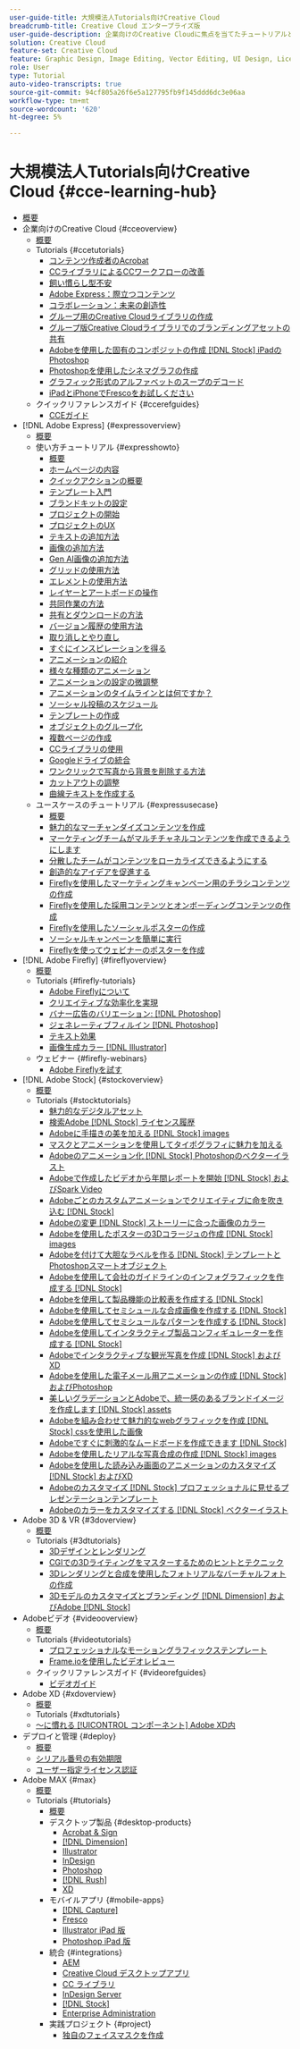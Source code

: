 ```yaml
---
user-guide-title: 大規模法人Tutorials向けCreative Cloud
breadcrumb-title: Creative Cloud エンタープライズ版
user-guide-description: 企業向けのCreative Cloudに焦点を当てたチュートリアルとクイックリファレンスガイドを表示
solution: Creative Cloud
feature-set: Creative Cloud
feature: Graphic Design, Image Editing, Vector Editing, UI Design, Licensable Assets, Gen AI, Video Editing, 3D
role: User
type: Tutorial
auto-video-transcripts: true
source-git-commit: 94cf805a26f6e5a127795fb9f145ddd6dc3e06aa
workflow-type: tm+mt
source-wordcount: '620'
ht-degree: 5%

---
```



# 大規模法人Tutorials向けCreative Cloud {#cce-learning-hub}

+ [概要](overview.md)
+ 企業向けのCreative Cloud {#cceoverview}
   + [概要](cce/overview-cce.md)
   + Tutorials {#ccetutorials}
      + [コンテンツ作成者のAcrobat](cce/acrobat-content-creators.md)
      + [CCライブラリによるCCワークフローの改善](cce/cc-workflows-cc-libraries.md)
      + [飼い慣らし型不安](cce/taming-type-anxiety.md)
      + [Adobe Express：際立つコンテンツ](cce/adobe-express-content-that-stands-out.md)
      + [コラボレーション：未来の創造性](cce/collaboration-the-future-of-creativity.md)
      + [グループ用のCreative Cloudライブラリの作成](cce/ccteamlibraries.md)
      + [グループ版Creative Cloudライブラリでのブランディングアセットの共有](cce/sharecclibraries.md)
      + [Adobeを使用した固有のコンポジットの作成 [!DNL Stock] iPadのPhotoshop](cce/compositepsipad.md)
      + [Photoshopを使用したシネマグラフの作成](cce/cinemagraphps.md)
      + [グラフィック形式のアルファベットのスープのデコード](cce/alphabetsoup.md)
      + [iPadとiPhoneでFrescoをお試しください](cce/frescoworkshop.md)
   + クイックリファレンスガイド {#ccerefguides}
      + [CCEガイド](quick-reference/overview-ref.md)
+ [!DNL Adobe Express] {#expressoverview}
   + [概要](express/overview-express.md)
   + 使い方チュートリアル {#expresshowto}
      + [概要](express/overview-express-how-to.md)
      + [ホームページの内容](express/get-started.md)
      + [クイックアクションの概要](express/quick-actions.md)
      + [テンプレート入門](express/introduction-templates.md)
      + [ブランドキットの設定](express/brand.md)
      + [プロジェクトの開始](express/new-project.md)
      + [プロジェクトのUX](express/workspace.md)
      + [テキストの追加方法](express/text-effects.md)
      + [画像の追加方法](express/image-effects.md)
      + [Gen AI画像の追加方法](express/add-gen-ai-image.md)
      + [グリッドの使用方法](express/grids.md)
      + [エレメントの使用方法](express/add-design-assets.md)
      + [レイヤーとアートボードの操作](express/layers.md)
      + [共同作業の方法](express/collaborate.md)
      + [共有とダウンロードの方法](express/share.md)
      + [バージョン履歴の使用方法](express/version-history.md)
      + [取り消しとやり直し](express/undo-redo.md)
      + [すぐにインスピレーションを得る](express/get-inspiration.md)
      + [アニメーションの紹介](express/intro-animation.md)
      + [様々な種類のアニメーション](express/different-types-animation.md)
      + [アニメーションの設定の微調整](express/tweak-animation.md)
      + [アニメーションのタイムラインとは何ですか？](express/animation-timeline.md)
      + [ソーシャル投稿のスケジュール](express/schedule.md)
      + [テンプレートの作成](express/create-templates.md)
      + [オブジェクトのグループ化](express/group-objects.md)
      + [複数ページの作成](express/multiple-pages.md)
      + [CCライブラリの使用](express/cc-libraries.md)
      + [Googleドライブの統合](express/google-drive.md)
      + [ワンクリックで写真から背景を削除する方法](express/remove-background.md)
      + [カットアウトの調整](express/refine-cutout.md)
      + [曲線テキストを作成する](express/create-curved-text.md)
   + ユースケースのチュートリアル {#expressusecase}
      + [概要](express/overview-express-use-case-tutorials.md)
      + [魅力的なマーチャンダイズコンテンツを作成](express/compelling-merchandise.md)
      + [マーケティングチームがマルチチャネルコンテンツを作成できるようにします](express/multi-channel-marketing-content.md)
      + [分散したチームがコンテンツをローカライズできるようにする](express/localized-marketing-content.md)
      + [創造的なアイデアを促進する](express/jumpstart-ideation.md)
      + [Fireflyを使用したマーケティングキャンペーン用のチラシコンテンツの作成](express/create-local-marketing.md)
      + [Fireflyを使用した採用コンテンツとオンボーディングコンテンツの作成](express/create-on-boarding.md)
      + [Fireflyを使用したソーシャルポスターの作成](express/create-social-posters.md)
      + [ソーシャルキャンペーンを簡単に実行](express/create-blog-graphics.md)
      + [Fireflyを使ってウェビナーのポスターを作成](express/create-webinar-poster.md)
+ [!DNL Adobe Firefly] {#fireflyoverview}
   + [概要](firefly/overview-firefly.md)
   + Tutorials {#firefly-tutorials}
      + [Adobe Fireflyについて](firefly/overview-of-firefly.md)
      + [クリエイティブな効率化を実現](firefly/enable-creative-efficiency.md)
      + [バナー広告のバリエーション: [!DNL Photoshop]](firefly/web-banner-ad.md)
      + [ジェネレーティブフィルイン [!DNL Photoshop]](firefly/generative-fill.md)
      + [テキスト効果](firefly/text-effects.md)
      + [画像生成カラー [!DNL Illustrator]](firefly/generative-recolor.md)
   + ウェビナー {#firefly-webinars}
      + [Adobe Fireflyを試す](firefly/webinar-experimenting.md)
+ [!DNL Adobe Stock] {#stockoverview}
   + [概要](stock/overview-stock.md)
   + Tutorials {#stocktutorials}
      + [魅力的なデジタルアセット](stock/stunning-digital-assets.md)
      + [検索Adobe [!DNL Stock] ライセンス履歴](stock/searchstock.md)
      + [Adobeに手描きの美を加える [!DNL Stock] images](stock/handdrawn.md)
      + [マスクとアニメーションを使用してタイポグラフィに魅力を加える](stock/flairtypography.md)
      + [Adobeのアニメーション化 [!DNL Stock] Photoshopのベクターイラスト](stock/animatevector.md)
      + [Adobeで作成したビデオから年間レポートを開始 [!DNL Stock] およびSpark Video](stock/annualreport.md)
      + [Adobeごとのカスタムアニメーションでクリエイティブに命を吹き込む [!DNL Stock]](stock/customanimations.md)
      + [Adobeの変更 [!DNL Stock] ストーリーに合った画像のカラー](stock/changecolors.md)
      + [Adobeを使用したポスターの3Dコラージュの作成 [!DNL Stock] images](stock/collage.md)
      + [Adobeを付けて大胆なラベルを作る [!DNL Stock] テンプレートとPhotoshopスマートオブジェクト](stock/boldlabel.md)
      + [Adobeを使用して会社のガイドラインのインフォグラフィックを作成する [!DNL Stock]](stock/infographic.md)
      + [Adobeを使用して製品機能の比較表を作成する [!DNL Stock]](stock/featurecomparison.md)
      + [Adobeを使用してセミシュールな合成画像を作成する [!DNL Stock]](stock/surrealcomposite.md)
      + [Adobeを使用してセミシュールなパターンを作成する [!DNL Stock]](stock/surrealpattern.md)
      + [Adobeを使用してインタラクティブ製品コンフィギュレーターを作成する [!DNL Stock]](stock/productconfigurator.md)
      + [Adobeでインタラクティブな観光写真を作成 [!DNL Stock] およびXD](stock/interactivetourismphoto.md)
      + [Adobeを使用した電子メール用アニメーションの作成 [!DNL Stock] およびPhotoshop](stock/animationemail.md)
      + [美しいグラデーションとAdobeで、統一感のあるブランドイメージを作成します [!DNL Stock] assets](stock/brandgradients.md)
      + [Adobeを組み合わせて魅力的なwebグラフィックを作成 [!DNL Stock] cssを使用した画像](stock/webgraphics.md)
      + [Adobeですぐに刺激的なムードボードを作成できます [!DNL Stock]](stock/moodboard.md)
      + [Adobeを使用したリアルな写真合成の作成 [!DNL Stock] images](stock/realisticcomposite.md)
      + [Adobeを使用した読み込み画面のアニメーションのカスタマイズ [!DNL Stock] およびXD](stock/loadingscreen.md)
      + [Adobeのカスタマイズ [!DNL Stock] プロフェッショナルに見せるプレゼンテーションテンプレート](stock/presentationtemplate.md)
      + [Adobeのカラーをカスタマイズする [!DNL Stock] ベクターイラスト](stock/customizecolors.md)
+ Adobe 3D &amp; VR {#3doverview}
   + [概要](3di/overview-3di.md)
   + Tutorials {#3dtutorials}
      + [3Dデザインとレンダリング](3di/substance-3d-stager.md)
      + [CGIでの3Dライティングをマスターするためのヒントとテクニック](3di/mastering3dlighting.md)
      + [3Dレンダリングと合成を使用したフォトリアルなバーチャルフォトの作成](3di/photorealistic.md)
      + [3Dモデルのカスタマイズとブランディング [!DNL Dimension] およびAdobe [!DNL Stock]](3di/3ddimensionstock.md)
+ Adobeビデオ {#videooverview}
   + [概要](dva/overview-dva.md)
   + Tutorials {#videotutorials}
      + [プロフェッショナルなモーショングラフィックステンプレート](dva/motion-graphics-templates.md)
      + [Frame.ioを使用したビデオレビュー](dva/video-review-frame-io.md)
   + クイックリファレンスガイド {#videorefguides}
      + [ビデオガイド](dva/overview-dva-ref.md)
+ Adobe XD {#xdoverview}
   + [概要](xd/overview-xd.md)
   + Tutorials {#xdtutorials}
   + [～に慣れる [!UICONTROL コンポーネント] Adobe XD内](xd/components.md)
+ デプロイと管理 {#deploy}
   + [概要](deploy/overview-deploy.md)
   + [シリアル番号の有効期限](deploy/cceserial.md)
   + [ユーザー指定ライセンス認証](deploy/nameduserlicensing.md)
+ Adobe MAX {#max}
   + [概要](max/overview-max.md)
   + Tutorials {#tutorials}
      + [概要](max/maxtutorials.md)
      + デスクトップ製品 {#desktop-products}
         + [Acrobat &amp; Sign](max/acrobat-sign.md)
         + [[!DNL Dimension]](max/dimension.md)
         + [Illustrator](max/illustrator.md)
         + [InDesign](max/indesign.md)
         + [Photoshop](max/photoshop.md)
         + [[!DNL Rush]](max/rush.md)
         + [XD](max/xd.md)
      + モバイルアプリ {#mobile-apps}
         + [[!DNL Capture]](max/capture.md)
         + [Fresco](max/fresco.md)
         + [Illustrator iPad 版](max/illustratoripad.md)
         + [Photoshop iPad 版](max/photoshopipad.md)
      + 統合 {#integrations}
         + [AEM](max/aem.md)
         + [Creative Cloud デスクトップアプリ](max/creativeclouddesktopapp.md)
         + [CC ライブラリ](max/cclibraries.md)
         + [InDesign Server](max/indesignserver.md)
         + [[!DNL Stock]](max/stock.md)
         + [Enterprise Administration](max/enterprise.md)
      + 実践プロジェクト {#project}
         + [独自のフェイスマスクを作成](max/handsonproject.md)
